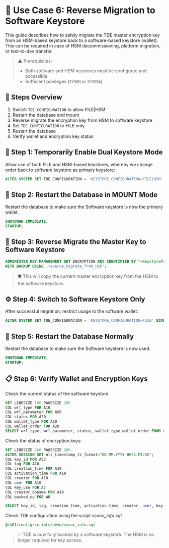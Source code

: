 # 🧪 Use Case 6: Reverse Migration to Software Keystore

This guide describes how to safely migrate the TDE master encryption key from an HSM-based keystore back to a software-based keystore (wallet). This can be required in case of HSM decommissioning, platform migration, or test-to-dev transfer.

> ⚠️ Prerequisites:
>
> - Both software and HSM keystores must be configured and accessible
> - Sufficient privileges (`SYSKM` or `SYSDBA`)

## 🔄 Steps Overview

1. Switch `TDE_CONFIGURATION` to allow FILE|HSM
2. Restart the database and mount
3. Reverse migrate the encryption key from HSM to software keystore
4. Set `TDE_CONFIGURATION` to FILE only
5. Restart the database
6. Verify wallet and encryption key status

## 🔧 Step 1: Temporarily Enable Dual Keystore Mode

Allow use of both FILE and HSM-based keystores, whereby we change order back to software keystore as primary keystore:

```sql
ALTER SYSTEM SET TDE_CONFIGURATION = 'KEYSTORE_CONFIGURATION=FILE|HSM' SCOPE=SPFILE;
```

## 🔄 Step 2: Restart the Database in MOUNT Mode

Restart the database to make sure the Software keystore is now the primary wallet.

```sql
SHUTDOWN IMMEDIATE;
STARTUP;
```

## 🔁 Step 3: Reverse Migrate the Master Key to Software Keystore

```sql
ADMINISTER KEY MANAGEMENT SET ENCRYPTION KEY IDENTIFIED BY "<KeystorePassword>" REVERSE MIGRATE USING "<HSMPassword>"
WITH BACKUP USING 'reverce_migrate_from_HSM';
```

> 🛡️ This will copy the current master encryption key from the HSM to the software keystore.

## ⚙️ Step 4: Switch to Software Keystore Only

After successful migration, restrict usage to the software wallet:

```sql
ALTER SYSTEM SET TDE_CONFIGURATION = 'KEYSTORE_CONFIGURATION=FILE' SCOPE=SPFILE;
```

## 🔄 Step 5: Restart the Database Normally

Restart the database to make sure the Software keystore is now used.

```sql
SHUTDOWN IMMEDIATE;
STARTUP;
```

## 📋 Step 6: Verify Wallet and Encryption Keys

Check the current status of the software keystore

```sql
SET LINESIZE 160 PAGESIZE 200
COL wrl_type FOR A10
COL wrl_parameter FOR A50
COL status FOR A20
COL wallet_type FOR A20
COL wallet_order FOR A20
SELECT wrl_type, wrl_parameter, status, wallet_type,wallet_order FROM v$encryption_wallet;
```

Check the status of encryption keys:

```sql
SET LINESIZE 160 PAGESIZE 200
ALTER SESSION SET nls_timestamp_tz_format="DD.MM.YYYY HH24:MI:SS";
COL key_id FOR A52
COL tag FOR A10
COL creation_time FOR A19
COL activation_time FOR A19
COL creator FOR A10
COL user FOR A10
COL key_use FOR A7
COL creator_dbname FOR A10
COL backed_up FOR A8

SELECT key_id, tag, creation_time, activation_time, creator, user, key_use, backed_up, creator_dbname FROM v$encryption_keys;
```

Check TDE configuration using the script *ssenc_info.sql*

```sql
@/u01/config/scripts/demo/ssenc_info.sql
```


> ✅ TDE is now fully backed by a software keystore. The HSM is no longer required for key access.